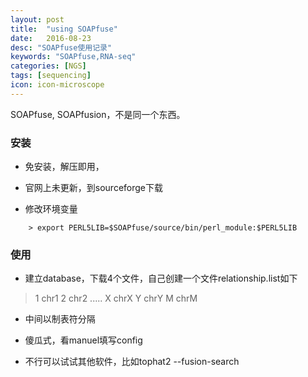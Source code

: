 ```yaml
---
layout: post
title:  "using SOAPfuse"
date:   2016-08-23
desc: "SOAPfuse使用记录"
keywords: "SOAPfuse,RNA-seq"
categories: [NGS]
tags: [sequencing]
icon: icon-microscope
---
```


SOAPfuse, SOAPfusion，不是同一个东西。

### 安装

*  免安装，解压即用，

*  官网上未更新，到sourceforge下载

*  修改环境变量

````````````````
	> export PERL5LIB=$SOAPfuse/source/bin/perl_module:$PERL5LIB
``````````````````


### 使用

* 建立database，下载4个文件，自己创建一个文件relationship.list如下

> 1	chr1
> 2	chr2
> .....
> X	chrX
> Y	chrY
> M	chrM

* 中间以制表符分隔

* 傻瓜式，看manuel填写config

* 不行可以试试其他软件，比如tophat2 --fusion-search







